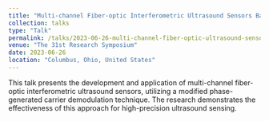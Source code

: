 ```yaml
---
title: "Multi-channel Fiber-optic Interferometric Ultrasound Sensors Based on Modified Phase-generated Carrier Demodulation"
collection: talks
type: "Talk"
permalink: /talks/2023-06-26-multi-channel-fiber-optic-ultrasound-sensors
venue: "The 31st Research Symposium"
date: 2023-06-26
location: "Columbus, Ohio, United States"
---
```


This talk presents the development and application of multi-channel fiber-optic interferometric ultrasound sensors, utilizing a modified phase-generated carrier demodulation technique. The research demonstrates the effectiveness of this approach for high-precision ultrasound sensing.

